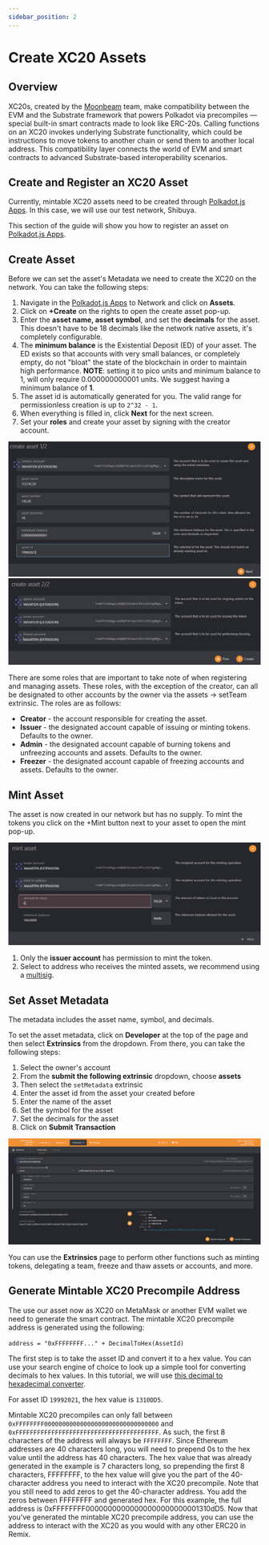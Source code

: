 ```yaml
---
sidebar_position: 2
---
```


# Create XC20 Assets

## Overview

XC20s, created by the [Moonbeam](https://moonbeam.network/blog/introducing-xc-20s-the-new-standard-for-cross-chain-tokens-on-dotsama/) team, make compatibility between the EVM and the Substrate framework that powers Polkadot via precompiles — special built-in smart contracts made to look like ERC-20s. Calling functions on an XC20 invokes underlying Substrate functionality, which could be instructions to move tokens to another chain or send them to another local address. This compatibility layer connects the world of EVM and smart contracts to advanced Substrate-based interoperability scenarios.

## Create and Register an XC20 Asset

Currently, mintable XC20 assets need to be created through [Polkadot.js Apps][polkadotjs-apps]. In this case, we will use our test network, Shibuya. 

This section of the guide will show you how to register an asset on [Polkadot.js Apps][polkadotjs-apps]. 

## Create Asset

Before we can set the asset's Metadata we need to create the XC20 on the network. You can take the following steps:

1. Navigate in the [Polkadot.js Apps][polkadotjs-apps] to Network and click on **Assets**.
2. Click on **+Create** on the rights to open the create asset pop-up.
3. Enter the **asset name, asset symbol**, and set the **decimals** for the asset. This doesn't have to be 18 decimals like the network native assets, it's completely configurable.
4. The **minimum balance** is the Existential Deposit (ED) of your asset. The ED exists so that accounts with very small balances, or completely empty, do not "bloat" the state of the blockchain in order to maintain high performance. **NOTE**: setting it to pico units and minimum balance to 1, will only require 0.000000000001 units. We suggest having a minimum balance of **1**.
5. The asset id is automatically generated for you. The valid range for permissionless creation is up to `2^32 - 1`.
6. When everything is filled in, click **Next** for the next screen.
7. Set your **roles** and create your asset by signing with the creator account.

![Create your asset](img/5.png)
![Set roles](img/6.png)

There are some roles that are important to take note of when registering and managing assets. These roles, with the exception of the creator, can all be designated to other accounts by the owner via the assets -> setTeam extrinsic. The roles are as follows:

- **Creator** - the account responsible for creating the asset.
- **Issuer** - the designated account capable of issuing or minting tokens. Defaults to the owner.
- **Admin** - the designated account capable of burning tokens and unfreezing accounts and assets. Defaults to the owner.
- **Freezer** - the designated account capable of freezing accounts and assets. Defaults to the owner.

## Mint Asset

The asset is now created in our network but has no supply. To mint the tokens you click on the +Mint button next to your asset to open the mint pop-up.

![Mint your assets](img/7.png)

1. Only the **issuer account** has permission to mint the token.
2. Select to address who receives the minted assets, we recommend using a [multisig](https://docs.astar.network/tutorial/how-to/how-to-create-a-multisig-wallet).

## Set Asset Metadata

The metadata includes the asset name, symbol, and decimals.

To set the asset metadata, click on **Developer** at the top of the page and then select **Extrinsics** from the dropdown. From there, you can take the following steps:

1. Select the owner's account
2. From the **submit the following extrinsic** dropdown, choose **assets**
3. Then select the `setMetadata` extrinsic
4. Enter the asset id from the asset your created before
5. Enter the name of the asset
6. Set the symbol for the asset
7. Set the decimals for the asset
8. Click on **Submit Transaction**

![Set your Metadata](img/8.png)

You can use the **Extrinsics** page to perform other functions such as minting tokens, delegating a team, freeze and thaw assets or accounts, and more.

## Generate Mintable XC20 Precompile Address

The use our asset now as XC20 on MetaMask or another EVM wallet we need to generate the smart contract. The mintable XC20 precompile address is generated using the following:

`address = "0xFFFFFFFF..." + DecimalToHex(AssetId)`

The first step is to take the asset ID and convert it to a hex value. You can use your search engine of choice to look up a simple tool for converting decimals to hex values. In this tutorial, we will use [this decimal to hexadecimal converter](https://www.rapidtables.com/convert/number/decimal-to-hex.html).

For asset ID `19992021`, the hex value is `1310DD5`.

Mintable XC20 precompiles can only fall between  `0xFFFFFFFF00000000000000000000000000000000` and `0xFFFFFFFFFFFFFFFFFFFFFFFFFFFFFFFFFFFFFFFF`. As such, the first 8 characters of the address will always be `FFFFFFFF`. Since Ethereum addresses are 40 characters long, you will need to prepend 0s to the hex value until the address has 40 characters.
The hex value that was already generated in the example is 7 characters long, so prepending the first 8 characters, FFFFFFFF, to the hex value will give you the part of the 40-character address you need to interact with the XC20 precompile. Note that you still need to add zeros to get the 40-character address. You add the zeros between FFFFFFFF and generated hex.
For this example, the full address is 0xFFFFFFFF00000000000000000000000001310dD5.
Now that you've generated the mintable XC20 precompile address, you can use the address to interact with the XC20 as you would with any other ERC20 in Remix.

[polkadotjs-apps]: https://polkadot.js.org/apps/